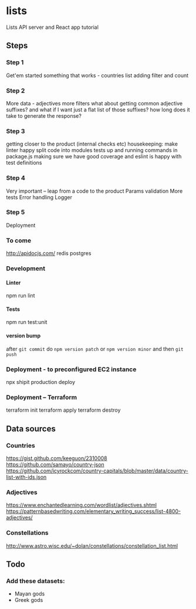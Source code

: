 # lists
Lists API server and React app tutorial


## Steps

### Step 1
Get'em started
something that works - countries list
adding filter and count

### Step 2
More data - adjectives
more filters
what about getting common adjective suffixes?
and what if I want just a flat list of those suffixes?
how long does it take to generate the response?

### Step 3
getting closer to the product (internal checks etc)
housekeeping: make linter happy
split code into modules
tests up and running
commands in package.js
making sure we have good coverage and eslint is happy with test definitions

### Step 4
Very important – leap from a code to the product
Params validation
More tests
Error handling
Logger

### Step 5
Deployment

### To come
http://apidocjs.com/
redis
postgres

### Development

#### Linter
npm run lint

#### Tests
npm run test:unit

#### version bump
after `git commit` do `npm version patch` or `npm version minor` and then `git push`


### Deployment - to preconfigured EC2 instance

npx shipit production deploy

### Deployment – Terraform

terraform init
terraform apply
terraform destroy


## Data sources

### Countries
https://gist.github.com/keeguon/2310008
https://github.com/samayo/country-json
https://github.com/icyrockcom/country-capitals/blob/master/data/country-list-with-ids.json

### Adjectives
https://www.enchantedlearning.com/wordlist/adjectives.shtml
https://patternbasedwriting.com/elementary_writing_success/list-4800-adjectives/


### Constellations
http://www.astro.wisc.edu/~dolan/constellations/constellation_list.html

## Todo

### Add these datasets:
- Mayan gods
- Greek gods
